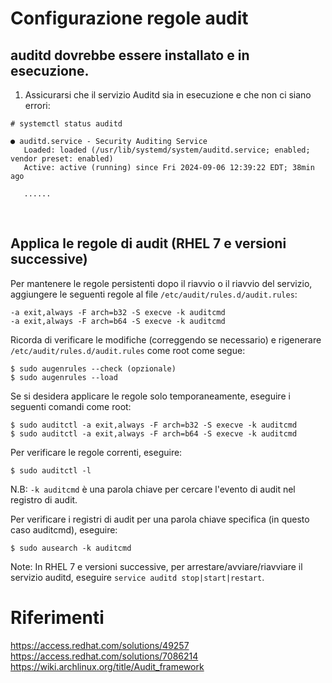 # Configurazione regole audit

## auditd dovrebbe essere installato e in esecuzione.

1. Assicurarsi che il servizio Auditd sia in esecuzione e che non ci siano errori:
```
# systemctl status auditd

● auditd.service - Security Auditing Service
   Loaded: loaded (/usr/lib/systemd/system/auditd.service; enabled; vendor preset: enabled)
   Active: active (running) since Fri 2024-09-06 12:39:22 EDT; 38min ago

   ......
```
<br>

## Applica le regole di audit (RHEL 7 e versioni successive)

Per mantenere le regole persistenti dopo il riavvio o il riavvio del servizio,
aggiungere le seguenti regole al file `/etc/audit/rules.d/audit.rules`:

```
-a exit,always -F arch=b32 -S execve -k auditcmd
-a exit,always -F arch=b64 -S execve -k auditcmd
```

Ricorda di verificare le modifiche (correggendo se necessario)
e rigenerare `/etc/audit/rules.d/audit.rules` come root come segue:

```
$ sudo augenrules --check (opzionale)
$ sudo augenrules --load
```

Se si desidera applicare le regole solo temporaneamente, eseguire i seguenti comandi come root:

```
$ sudo auditctl -a exit,always -F arch=b32 -S execve -k auditcmd
$ sudo auditctl -a exit,always -F arch=b64 -S execve -k auditcmd
```

Per verificare le regole correnti, eseguire:

```
$ sudo auditctl -l
```

N.B: `-k auditcmd` è una parola chiave per cercare l'evento di audit nel registro di audit.

Per verificare i registri di audit per una parola chiave specifica (in questo caso auditcmd), eseguire:

```
$ sudo ausearch -k auditcmd
```
Note: In RHEL 7 e versioni successive, per arrestare/avviare/riavviare il servizio auditd,
eseguire `service auditd stop|start|restart`.

# Riferimenti

https://access.redhat.com/solutions/49257
https://access.redhat.com/solutions/7086214
https://wiki.archlinux.org/title/Audit_framework
